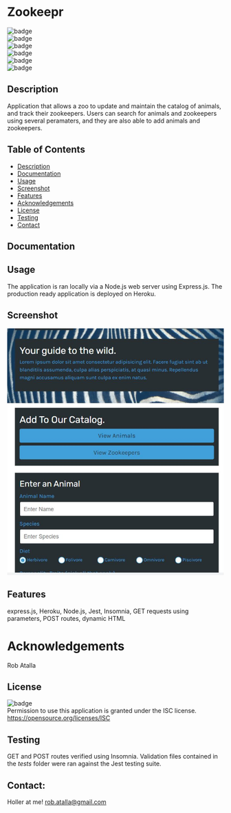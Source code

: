 # Zookeepr

  ![badge](https://img.shields.io/github/languages/top/ratalla816/zookeepr)
  <br> 
  ![badge](https://img.shields.io/github/languages/count/ratalla816/zookeepr)
  <br>
  ![badge](https://img.shields.io/github/issues/ratalla816/zookeepr)
  <br>
  ![badge](https://img.shields.io/github/issues-closed/ratalla816/zookeepr)
  <br>
  ![badge](https://img.shields.io/github/last-commit/ratalla816/zookeepr)
  <br>
  ![badge](https://img.shields.io/badge/license-MIT-important)
  
  ## Description
  
   Application that allows a zoo to update and maintain the catalog of animals, and track their zookeepers. Users can search for animals and zookeepers using several peramaters, and they are also able to add animals and zookeepers. 
 
  ## Table of Contents
  - [Description](#description)
  - [Documentation](#documentation)
  - [Usage](#usage)
  - [Screenshot](#screenshot)
  - [Features](#features)
  - [Acknowledgements](#acknowledgements)
  - [License](#license)
  - [Testing](#testing)
  - [Contact](#contact)

  ## Documentation
  
 
  ## Usage
  The application is ran locally via a Node.js web server using Express.js. The production ready application is deployed on Heroku. 

  ## Screenshot
  ![Screenshot](public/assets/images/screenshot.png)

  ## Features
  express.js, Heroku, Node.js, Jest, Insomnia, GET requests using parameters, POST routes, dynamic HTML
  
  # Acknowledgements
  Rob Atalla
    
  ## License
  ![badge](https://img.shields.io/badge/license-ISC-important)
  <br>
  Permission to use this application is granted under the ISC license. <https://opensource.org/licenses/ISC>


  ## Testing
  GET and POST routes verified using Insomnia. Validation files contained in the _tests_ folder were ran against the Jest testing suite. 

  ## Contact:
  Holler at me! <a href="mailto:rob.atalla@gmail.com">rob.atalla@gmail.com</a>